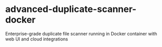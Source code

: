 # advanced-duplicate-scanner-docker
Enterprise-grade duplicate file scanner running in Docker container with web UI and cloud integrations
